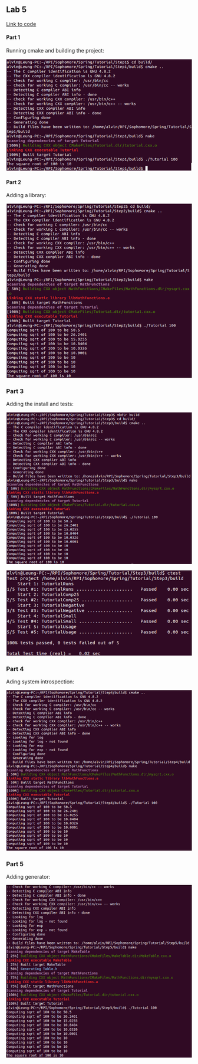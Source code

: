 ## Lab 5

[Link to code](https://github.com/aleung013/OpenSource-s16/tree/master/lab5/Tutorial)

#### Part 1
Running cmake and building the project:

![part1](part1.png)

#### Part 2
Adding a library:

![part2](part2.png)

### Part 3
Adding the install and tests:

![part3](part3.png)

![ctest](part3-1.png)

### Part 4
Ading system introspection:

![part4](part4.png)

### Part 5
Adding generator:

![part5](part5.png)